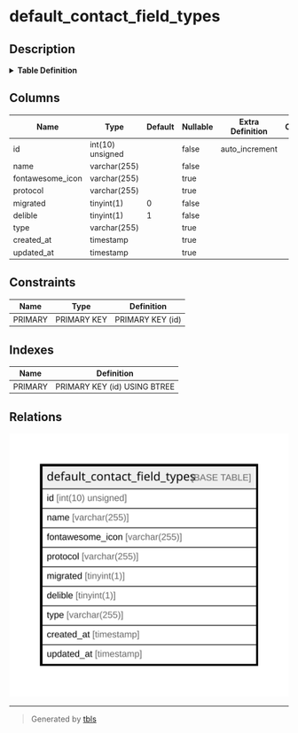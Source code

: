 # default_contact_field_types

## Description

<details>
<summary><strong>Table Definition</strong></summary>

```sql
CREATE TABLE `default_contact_field_types` (
  `id` int(10) unsigned NOT NULL AUTO_INCREMENT,
  `name` varchar(255) COLLATE utf8mb4_unicode_ci NOT NULL,
  `fontawesome_icon` varchar(255) COLLATE utf8mb4_unicode_ci DEFAULT NULL,
  `protocol` varchar(255) COLLATE utf8mb4_unicode_ci DEFAULT NULL,
  `migrated` tinyint(1) NOT NULL DEFAULT '0',
  `delible` tinyint(1) NOT NULL DEFAULT '1',
  `type` varchar(255) COLLATE utf8mb4_unicode_ci DEFAULT NULL,
  `created_at` timestamp NULL DEFAULT NULL,
  `updated_at` timestamp NULL DEFAULT NULL,
  PRIMARY KEY (`id`)
) ENGINE=InnoDB AUTO_INCREMENT=[Redacted by tbls] DEFAULT CHARSET=utf8mb4 COLLATE=utf8mb4_unicode_ci
```

</details>

## Columns

| Name | Type | Default | Nullable | Extra Definition | Children | Parents | Comment |
| ---- | ---- | ------- | -------- | --------------- | -------- | ------- | ------- |
| id | int(10) unsigned |  | false | auto_increment |  |  |  |
| name | varchar(255) |  | false |  |  |  |  |
| fontawesome_icon | varchar(255) |  | true |  |  |  |  |
| protocol | varchar(255) |  | true |  |  |  |  |
| migrated | tinyint(1) | 0 | false |  |  |  |  |
| delible | tinyint(1) | 1 | false |  |  |  |  |
| type | varchar(255) |  | true |  |  |  |  |
| created_at | timestamp |  | true |  |  |  |  |
| updated_at | timestamp |  | true |  |  |  |  |

## Constraints

| Name | Type | Definition |
| ---- | ---- | ---------- |
| PRIMARY | PRIMARY KEY | PRIMARY KEY (id) |

## Indexes

| Name | Definition |
| ---- | ---------- |
| PRIMARY | PRIMARY KEY (id) USING BTREE |

## Relations

![er](default_contact_field_types.svg)

---

> Generated by [tbls](https://github.com/k1LoW/tbls)
